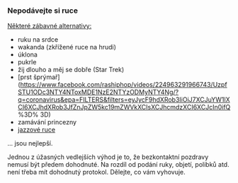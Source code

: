 ### Nepodávejte si ruce 

[Některé zábavné alternativy:](https://twitter.com/figgyjam/status/1234659499169857536) 

- ruku na srdce 
- wakanda (zkřížené ruce na hrudi) 
- úklona 
- pukrle
- žij dlouho a měj se dobře (Star Trek)
- [prst šprýmař](https://www.facebook.com/rashiphop/videos/224963291966743/UzpfSTU1ODc3NTY4NToxMDE1NzE2NTYzODMyNTY4Ng/?q=coronavirus&epa=FILTERS&filters=eyJycF9hdXRob3IiOiJ7XCJuYW1lXCI6XCJhdXRob3JfZnJpZW5kc19mZWVkXCIsXCJhcmdzXCI6XCJcIn0ifQ %3D% 3D) 
- zamávání princezny
- [jazzové ruce](https://www.thebroadwaybeat.com/post/cdc-urges-citizens-to-avoid-spreading-coronavirus-by-greeting-exclusively-with-jazz-hands) 

... jsou nejlepší. 

Jednou z úžasných vedlejších výhod je to, že bezkontaktní pozdravy nemusí být předem dohodnuté. Na rozdíl od podání ruky, objetí, polibků atd. není třeba mít dohodnutý protokol. Dělejte, co vám vyhovuje.
